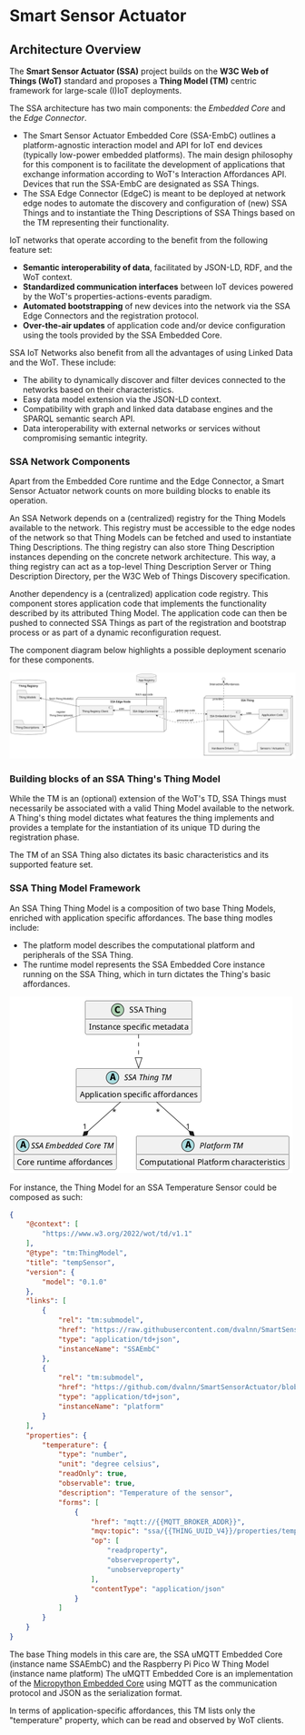 # Smart Sensor Actuator

## Architecture Overview

The **Smart Sensor Actuator (SSA)** project builds on the **W3C Web of Things (WoT)** standard and proposes a **Thing Model (TM)** centric
framework for large-scale (I)IoT deployments.

The SSA architecture has two main components: the _Embedded Core_ and the _Edge Connector_.
- The Smart Sensor Actuator Embedded Core (SSA-EmbC) outlines a platform-agnostic interaction model and API for IoT end devices (typically low-power
embedded platforms). The main design philosophy for this component is to facilitate the development of applications that exchange information according
to WoT's Interaction Affordances API. Devices that run the SSA-EmbC are designated as SSA Things.
- The SSA Edge Connector (EdgeC) is meant to be deployed at network edge nodes to automate the discovery and configuration of (new) SSA Things and
to instantiate the Thing Descriptions of SSA Things based on the TM representing their functionality.

IoT networks that operate according to the benefit from the following feature set:
 - **Semantic interoperability of data**, facilitated by JSON-LD, RDF, and the WoT context.
 - **Standardized communication interfaces** between IoT devices powered by the WoT's properties-actions-events paradigm.
 - **Automated bootstrapping** of new devices into the network via the SSA Edge Connectors and the registration protocol.
 - **Over-the-air updates** of application code and/or device configuration using the tools provided by the SSA Embedded Core.

SSA IoT Networks also benefit from all the advantages of using Linked Data and the WoT. These include:
 - The ability to dynamically discover and filter devices connected to the networks based on their characteristics.
 - Easy data model extension via the JSON-LD context.
 - Compatibility with graph and linked data database engines and the SPARQL semantic search API.
 - Data interoperability with external networks or services without compromising semantic integrity.

### SSA Network Components

Apart from the Embedded Core runtime and the Edge Connector, a Smart Sensor Actuator network counts on more building blocks to enable its operation.

An SSA Network depends on a (centralized) registry for the Thing Models available to the network. This registry must be accessible to the edge nodes 
of the network so that Thing Models can be fetched and used to instantiate Thing Descriptions.
The thing registry can also store Thing Description instances depending on the concrete network architecture. This way, a thing registry can act as a
top-level Thing Description Server or Thing Description Directory, per the W3C Web of Things Discovery specification.

Another dependency is a (centralized) application code registry. This component stores application code that implements the functionality described 
by its attributed Thing Model. The application code can then be pushed to connected SSA Things as part of the registration and bootstrap process or
as part of a dynamic reconfiguration request.

The component diagram below highlights a possible deployment scenario for these components.

![Non-proxy deployment](uml/component_selfd.png)


### Building blocks of an SSA Thing's Thing Model

While the TM is an (optional) extension of the WoT's TD, SSA Things must necessarily be associated with a valid Thing Model available to the network.
A Thing's thing model dictates what features the thing implements and provides a template for the instantiation of its unique TD during the registration 
phase.

The TM of an SSA Thing also dictates its basic characteristics and its supported feature set.

### SSA Thing Model Framework

An SSA Thing Thing Model is a composition of two base Thing Models, enriched with application specific affordances.
The base thing modles include:
- The platform model describes the computational platform and peripherals of the SSA Thing.
- The runtime model represents the SSA Embedded Core instance running on the SSA Thing, which in turn dictates the Thing's basic affordances.

![Thing Model Class Diagram](uml/tm_relations.png)

For instance, the Thing Model for an SSA Temperature Sensor could be composed as such:

``` json
{
    "@context": [
        "https://www.w3.org/2022/wot/td/v1.1"
    ],
    "@type": "tm:ThingModel",
    "title": "tempSensor",
    "version": {
        "model": "0.1.0"
    },
    "links": [
        {
            "rel": "tm:submodel",
            "href": "https://raw.githubusercontent.com/dvalnn/SmartSensorActuator/refs/heads/main/thing_models/runtimes/ssa_umqtt_core.tm.json",
            "type": "application/td+json",
            "instanceName": "SSAEmbC"
        },
        {
            "rel": "tm:submodel",
            "href": "https://github.com/dvalnn/SmartSensorActuator/blob/main/thing_models/platforms/rpi_pico_w.tm.json",
            "type": "application/td+json",
            "instanceName": "platform"
        }
    ],
    "properties": {
        "temperature": {
            "type": "number",
            "unit": "degree celsius",
            "readOnly": true,
            "observable": true,
            "description": "Temperature of the sensor",
            "forms": [
                {
                    "href": "mqtt://{{MQTT_BROKER_ADDR}}",
                    "mqv:topic": "ssa/{{THING_UUID_V4}}/properties/tempSensor/temperature",
                    "op": [
                        "readproperty",
                        "observeproperty",
                        "unobserveproperty"
                    ],
                    "contentType": "application/json"
                }
            ]
        }
    }
}
```

The base Thing models in this care are, the SSA uMQTT Embedded Core (instance name SSAEmbC) and the Raspberry Pi Pico W Thing Model (instance name platform)
The uMQTT Embedded Core is an implementation of the [Micropython Embedded Core](https://github.com/dvalnn/SmartSensorActuator/blob/main/thing_models/ssa_core.tm.json) 
using MQTT as the communication protocol and JSON as the serialization format.

In terms of application-specific affordances, this TM lists only the "temperature" property, which can be read and observed by WoT clients.
